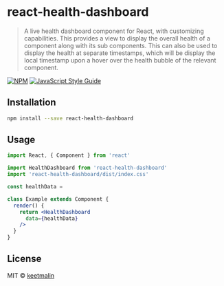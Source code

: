 # react-health-dashboard

> A live health dashboard component for React, with customizing capabilities. This provides a view to display the overall health of a component along with its sub components. This can also be used to display the health at separate timestamps, which will be display the local timestamp upon a hover over the health bubble of the relevant component.

[![NPM](https://img.shields.io/npm/v/react-health-dashboard.svg)](https://www.npmjs.com/package/react-health-dashboard) [![JavaScript Style Guide](https://img.shields.io/badge/code_style-standard-brightgreen.svg)](https://standardjs.com)

## Installation

```bash
npm install --save react-health-dashboard
```

## Usage

```jsx
import React, { Component } from 'react'

import HealthDashboard from 'react-health-dashboard'
import 'react-health-dashboard/dist/index.css'

const healthData = 

class Example extends Component {
  render() {
    return <HealthDashboard 
      data={healthData} 
    />
  }
}
```

## License

MIT © [keetmalin](https://github.com/keetmalin)
